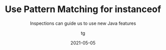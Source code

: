 ---
date: 2021-05-05
title: Use Pattern Matching for instanceof
technologies: [java]
topics: [latest]
author: tg
subtitle: Inspections can guide us to use new Java features
thumbnail: ./thumbnail.png
cardThumbnail: ./card.png
shortVideo:
  poster: ./tip.png
  url: https://youtu.be/qCfuQkddCEM
leadin: |
  If our code uses an instanceof followed by a cast, IntelliJ IDEA highlights these with a warning and suggests replacing this with pattern matching for instanceof. 

  Press **⌥⏎** (macOS) or **Alt+Enter** (Windows/Linux) and choose "Replace with pattern variable".

  Note that this is only available if you're using a language level of Java 16 or above.

---